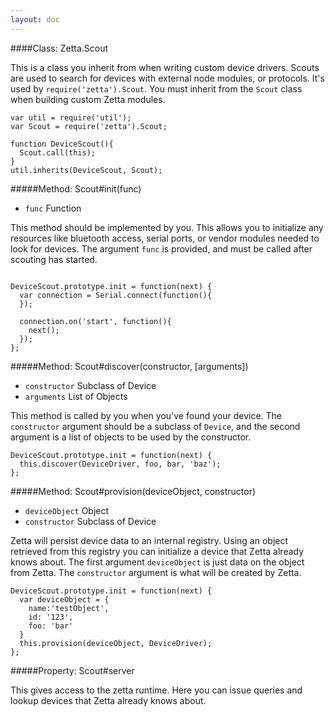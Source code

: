 ```yaml
---
layout: doc
---
```


####Class: Zetta.Scout

This is a class you inherit from when writing custom device drivers. Scouts are used to search for devices with external node modules, or protocols.
It's used by `require('zetta').Scout`. You must inherit from the `Scout` class when building custom Zetta modules.

```
var util = require('util');
var Scout = require('zetta').Scout;

function DeviceScout(){
  Scout.call(this);
}
util.inherits(DeviceScout, Scout);
```


#####Method: Scout#init(func)

* `func` Function

This method should be implemented by you. This allows you to initialize any resources like bluetooth access, serial ports, or
vendor modules needed to look for devices. The argument `func` is provided, and must be called after scouting has started.

```

DeviceScout.prototype.init = function(next) {
  var connection = Serial.connect(function(){
  });

  connection.on('start', function(){
    next();
  });
};

```

#####Method: Scout#discover(constructor, [arguments])

* `constructor` Subclass of Device
* `arguments` List of Objects

This method is called by you when you've found your device. The `constructor` argument should be a subclass of `Device`, and the second argument is a
list of objects to be used by the constructor.

```
DeviceScout.prototype.init = function(next) {
  this.discover(DeviceDriver, foo, bar, 'baz');
};

```



#####Method: Scout#provision(deviceObject, constructor)

* `deviceObject` Object
* `constructor` Subclass of Device

Zetta will persist device data to an internal registry. Using an object retrieved from this registry you can initialize a device that Zetta already
knows about. The first argument `deviceObject` is just data on the object from Zetta. The `constructor` argument is what will be created by Zetta.

```
DeviceScout.prototype.init = function(next) {
  var deviceObject = {
    name:'testObject',
    id: '123',
    foo: 'bar'
  }
  this.provision(deviceObject, DeviceDriver);
};
```

#####Property: Scout#server

This gives access to the zetta runtime. Here you can issue queries and lookup devices that Zetta already knows about.
